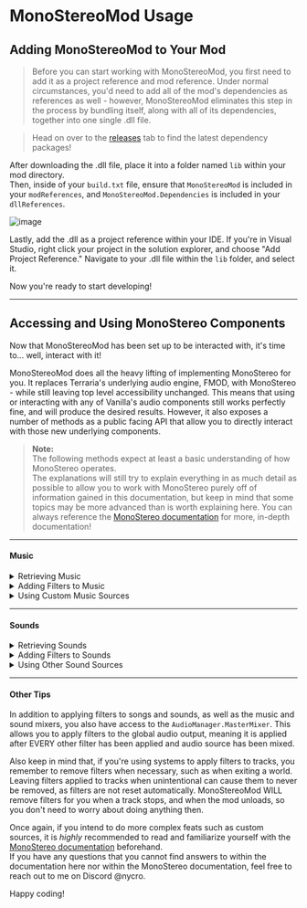# MonoStereoMod Usage
## Adding MonoStereoMod to Your Mod

> Before you can start working with MonoStereoMod, you first need to add it as a project reference and mod reference. Under normal circumstances, you'd need to add all of the mod's dependencies as references as well - however, MonoStereoMod eliminates this step in the process by bundling itself, along with all of its dependencies, together into one single .dll file.

> Head on over to the [releases](https://github.com/NycroV/MonoStereoMod/releases) tab to find the latest dependency packages!

After downloading the .dll file, place it into a folder named `lib` within your mod directory.<br/>
Then, inside of your `build.txt` file, ensure that `MonoStereoMod` is included in your `modReferences`, and `MonoStereoMod.Dependencies` is included in your `dllReferences`.

![image](https://github.com/user-attachments/assets/c35180b8-1d23-41d6-b605-62cde00962c7)

Lastly, add the .dll as a project reference within your IDE. If you're in Visual Studio, right click your project in the solution explorer, and choose "Add Project Reference." Navigate to your .dll file within the `lib` folder, and select it.

Now you're ready to start developing!

***

## Accessing and Using MonoStereo Components

Now that MonoStereoMod has been set up to be interacted with, it's time to... well, interact with it!

MonoStereoMod does all the heavy lifting of implementing MonoStereo for you. It replaces Terraria's underlying audio engine, FMOD, with MonoStereo - while still leaving top level accessibility unchanged. This means that using or interacting with any of Vanilla's audio components still works perfectly fine, and will produce the desired results. However, it also exposes a number of methods as a public facing API that allow you to directly interact with those new underlying components.

> **Note:**<br/>
The following methods expect at least a basic understanding of how MonoStereo operates.<br/>
The explanations will still try to explain everything in as much detail as possible to allow you to work with MonoStereo purely off of information gained in this documentation, but keep in mind that some topics may be more advanced than is worth explaining here. You can always reference the [MonoStereo documentation](https://github.com/NycroV/MonoStereo/tree/master/docs) for more, in-depth documentation!

***
#### Music

<details>
<summary>Retrieving Music</summary>
  
### Retrieving Music

The main way to interact with MonoStereo music components is with the following:
```cs
MonoStereoAudioTrack music = MonoStereoMod.GetSong(int musicIndex);
```
`musicIndex` should be the index of the registered music track you want to access. This is commonly retrieved by either keeping track of the index when initially adding the track, or by accessing `Main.curMusic`.

The returned object is a `MonoStereoAudioTrack` that represents the specified track.

You have access to a number of properties and methods on track objects. You can access `IsPlaying`, `IsPaused`, and `IsStopped` for quick playback info -- alternatively, `PlaybackState` represents this as an enum. You can also access `Pitch` and `Pan` for basic audio adjustment on the fly, and `Position` or `Seek()` for repositioning.

</details>

<details>
<summary>Adding Filters to Music</summary>
  
### Adding Filters to Music

In order to utilize more advanced audio modification, you'll want to add some extra filters to the track. This can be done with `track.AddFilter(myFilter)`.<br/>
For a look at what filters are available, how to use them, and how to write your own filters, check out the [MonoStereo filter documentation](https://github.com/NycroV/MonoStereo/blob/master/docs/FILTERS.md).

If you want to globally apply a filter to ALL music tracks, you can use `AudioManager.MusicMixer.AddFilter(myFilter)`.<br/>
This applies a filter to the actual music mixer - all the currently playing music is mixed together, and then the filter is applied to that result.

To remove a filter once you're done, use `RemoveFilter(myFilter)`.

If you expect a track will have lots of filters applied to it at one time, make sure to read through the next section to ensure you're getitng the best performance.

</details>

<details>
<summary>Using Custom Music Sources</summary>
  
### Using Other Music Sources

MonoStereoMod also allows you to register your own music sources to Terraria's music loader!

If you have a track that you expect will have lots of filters (or particularly slow filters) applied to it at one time, it is recommended to use one of MonoStereoMod's custom "high performance" sources. This changes the way that MonoStereo buffers your audio, and can greatly improve performance when audio processing is expecting to take a slightly long time.

By default, MonoStereo will cache up to 5 seconds of a song at a time in memory, to ensure that there are always samples ready for processing and playback, which is still done in real-time. When a song is registered as high performance, the entire song is loaded into memory whenever the song is set to be played. This means that no matter what happens with any of the filters that are applied, source samples are always available for reading. When a song stops, its data is unloaded to reduce memory usage.

To register a song as high performance, use this:
```cs
MusicLoader.AddMusic(Mod mod, string musicPath); // Vanilla

// Replace the above with the following...

MonoStereoMod.AddHighPerformanceMusic(Mod mod, string musicPath); // MonoStereo
```

From this point on, you can interact with the track as normal. MonoStereoMod handles all the rest!

MonoStereoMod also supplies support for implementing your own custom music sources. Think of something like a live radio.<br/>
If you want to create a custom music source, it is highly recommended to read the [MonoStereo documentation](https://github.com/NycroV/MonoStereo/blob/master/docs/CUSTOM_SOURCES.md), as that topic is considerably more complex and requires more investment than would be worthwhile here.

If you have a custom music source you want to add as a song, you can use:
```cs
MonoStereoMod.AddCustomMusic(Mod mod, string musicName, ISongSource source);
// or...
MonoStereoMod.AddCustomMusic(Mod mod, string musicName, MonoStereoAudioTrack track);
```

Using the first overload will attach your `ISongSource` implementation to a default instance of the `MonoStereoAudioTrack` class.<br/>
Using the second overload allows you to directly supply your track instance, which means you can extend the class to add extra functionality!

Both of these methods should only be used if you know what you're doing.

</details>

***
#### Sounds

<details>
<summary>Retrieving Sounds</summary>

### Retrieving Sounds

When you want to retrieve sounds, you have a couple of options. The first is with how you actually play the sound.
```cs
// Instead of using...
ActiveSound sound = SoundEngine.PlaySound(in SoundStyle style, Vector2? position, SoundUpdateCallback callback);

// Use this.
MonoStereoSoundEffect sound = MonoStereoMod.PlaySound(in SoundStyle style, Vector2? position, SoundUpdateCallback callback);
</details>
```

All you need to do is trade out the `SoundEngine` class for `MonoStereoMod`, as all of the method parameters are exactly the same.<br/>
By doing this, the method will return the actual MonoStereo sound component, as opposed to the `SlotId`/`ActiveSound` layer that sits on top of it.<br/>
You can then hold onto this instance for as long as you need.

The other options are for when a sound has already been played and you only have the slot ID or ActiveSound representation:

```
bool success = MonoStereoMod.TryGetActiveSound(SlotId slotId, out MonoStereoSoundEffect sound);
// or...
bool success = MonoStereoMod.TryGetActiveSound(SlotId slotId, out MonoStereoSoundEffect sound);
```

These methods take in either a `SlotId` or `ActiveSound` object, returned by vanilla's methods, and attempts to retrieve the corresponding MonoStereo component.<br/>
This method will return true if the correct sound was able to be found, or false if it was not (such as if the `SlotId` was invalid, or the sound has been completed and picked up by garbage collection).

</details>

<details>
<summary>Adding Filters to Sounds</summary>

### Adding Filters to Sounds

In order to utilize more advanced audio modification, you'll want to add some extra filters to your sounds. This can be done with `sound.AddFilter(myFilter)`.<br/>
For a look at what filters are available, how to use them, and how to write your own filters, check out the [MonoStereo filter documentation](https://github.com/NycroV/MonoStereo/blob/master/docs/FILTERS.md).

If you want to globally apply a filter to ALL sound effects, you can use `AudioManager.SoundMixer.AddFilter(myFilter)`.<br/>
This applies a filter to the actual sound mixer - all the currently playing sounds are mixed together, and then the filter is applied to that result.

To remove a filter once you're done, use `RemoveFilter(myFilter)`.

</details>

<details>
<summary>Using Other Sound Sources</summary>
 
### Using Other Sound Sources

MonoStereoMod also supplies support for implementing your own custom sound sources. Think of something like a voice chat or radio.<br/>
If you want to create a custom sound source, it is highly recommended to read the [MonoStereo documentation](https://github.com/NycroV/MonoStereo/blob/master/docs/CUSTOM_SOURCES.md), as that topic is considerably more complex and requires more investment than would be worthwhile here.

Because Terraria does not keep track of sounds in the same way it does songs (since sounds are "fire-and-forget"), using custom sound sources is very easy and does not require any extra code to integrate your sound with Terraria's systems like songs do.

Once you have a custom sound source implementation, simply use the MonoStereo default usage to play it.
```cs
SoundEffect sound = SoundEffect.Create(myCustomSoundEffectSource);
sound.Play();
```

</details>

***

#### Other Tips

In addition to applying filters to songs and sounds, as well as the music and sound mixers, you also have access to the `AudioManager.MasterMixer`. This allows you to apply filters to the global audio output, meaning it is applied after EVERY other filter has been applied and audio source has been mixed.

Also keep in mind that, if you're using systems to apply filters to tracks, you remember to remove filters when necessary, such as when exiting a world. Leaving filters applied to tracks when unintentional can cause them to never be removed, as filters are not reset automatically. MonoStereoMod WILL remove filters for you when a track stops, and when the mod unloads, so you don't need to worry about doing anything then.

Once again, if you intend to do more complex feats such as custom sources, it is *highly* recommended to read and familiarize yourself with the [MonoStereo documentation](https://github.com/NycroV/MonoStereo/tree/master/docs) beforehand.<br/>
If you have any questions that you cannot find answers to within the documentation here nor within the MonoStereo documentation, feel free to reach out to me on Discord @nycro.

Happy coding!
